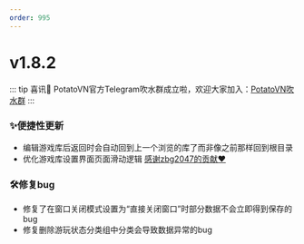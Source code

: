 ```yaml
---
order: 995
---
```

# v1.8.2

::: tip 喜讯🎉
PotatoVN官方Telegram吹水群成立啦，欢迎大家加入：[PotatoVN吹水群](https://t.me/potato_vn)
:::

### ✨便捷性更新

* 编辑游戏库后返回时会自动回到上一个浏览的库了而非像之前那样回到根目录
* 优化游戏库设置界面页面滑动逻辑 [感谢zbg2047的贡献❤️](https://github.com/zbg2047)

### 🛠️修复bug

* 修复了在窗口关闭模式设置为“直接关闭窗口”时部分数据不会立即得到保存的bug
* 修复删除游玩状态分类组中分类会导致数据异常的bug
